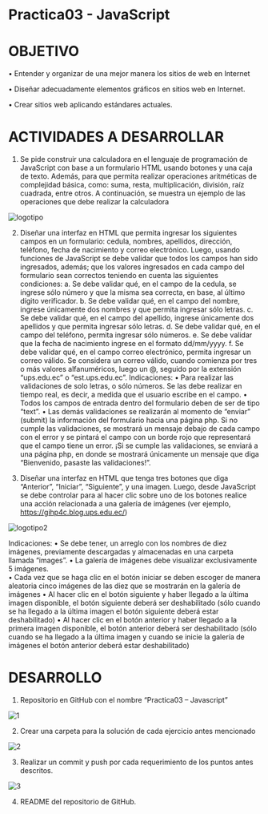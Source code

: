 # Practica03 - JavaScript

# OBJETIVO
• Entender y organizar de una mejor manera los sitios de web en Internet

• Diseñar adecuadamente elementos gráficos en sitios web en Internet.

• Crear sitios web aplicando estándares actuales.

#  ACTIVIDADES A DESARROLLAR     
1. Se pide construir una calculadora en el lenguaje de programación de JavaScript con base a un formulario HTML usando botones y una caja de texto. Además, para que permita realizar operaciones aritméticas de complejidad básica, como: suma, resta, multiplicación, división, raíz cuadrada, entre otros. A continuación, se muestra un ejemplo de las operaciones que debe realizar la calculadora

![logotipo](https://user-images.githubusercontent.com/34014602/58189810-ce481780-7c80-11e9-9661-e07e2f2261f5.png)

2.	Diseñar una interfaz en HTML que permita ingresar los siguientes campos en un formulario: cedula, nombres, apellidos, dirección, teléfono, fecha de nacimiento y correo electrónico. Luego, usando funciones de JavaScript se debe validar que todos los campos han sido ingresados, además; que los valores ingresados en cada campo del formulario sean correctos teniendo en cuenta las siguientes condiciones: 
a.	Se debe validar qué, en el campo de la cedula, se ingrese sólo número y que la misma sea correcta, en base, al último dígito verificador. 
b.	Se debe validar qué, en el campo del nombre, ingrese únicamente dos nombres y que permita ingresar sólo letras.
c.	Se debe validar qué, en el campo del apellido, ingrese únicamente dos apellidos y que permita ingresar sólo letras. 
d.	Se debe validar qué, en el campo del teléfono, permita ingresar sólo números. e.	Se debe validar que la fecha de nacimiento ingrese en el formato dd/mm/yyyy. 
f.	Se debe validar qué, en el campo correo electrónico, permita ingresar un correo válido. Se considera un correo válido, cuando comienza por tres o más valores alfanuméricos, luego un @, seguido por la extensión “ups.edu.ec” o “est.ups.edu.ec”. 
Indicaciones: 
•	Para realizar las validaciones de solo letras, o sólo números. Se las debe realizar en tiempo real, es decir, a medida que el usuario escribe en el campo. 
•	Todos los campos de entrada dentro del formulario deben de ser de tipo “text”. • 	Las demás validaciones se realizarán al momento de “enviar” (submit) la información del formulario hacia una página php. Si no cumple las validaciones, se mostrará un mensaje debajo de cada campo con el error y se pintará el campo con un borde rojo que representará que el campo tiene un error. ¡Si se cumple las validaciones, se enviará a una página php, en donde se mostrará únicamente un mensaje que diga “Bienvenido, pasaste las validaciones!”. 

3.	Diseñar una interfaz en HTML que tenga tres botones que diga “Anterior”, “Iniciar”, “Siguiente”, y una imagen. Luego, desde JavaScript se debe controlar para al hacer clic sobre uno de los botones realice una acción relacionada a una galería de imágenes (ver ejemplo, https://gihp4c.blog.ups.edu.ec/) 

![logotipo2](https://user-images.githubusercontent.com/34014602/58190052-51696d80-7c81-11e9-931e-e252de7497d2.jpg)

Indicaciones: 
•	Se debe tener, un arreglo con los nombres de diez imágenes, previamente descargadas y almacenadas en una carpeta llamada “images”. 
•	La galería de imágenes debe visualizar exclusivamente 5 imágenes.  
•	Cada vez que se haga clic en el botón iniciar se deben escoger de manera aleatoria cinco imágenes de las diez que se mostrarán en la galería de imágenes
•	Al hacer clic en el botón siguiente y haber llegado a la última imagen disponible, el botón siguiente deberá ser deshabilitado (sólo cuando se ha llegado a la última imagen el botón siguiente deberá estar deshabilitado) 
•	Al hacer clic en el botón anterior y haber llegado a la primera imagen disponible, el botón anterior deberá ser deshabilitado (sólo cuando se ha llegado a la última imagen y cuando se inicie la galería de imágenes el botón anterior deberá estar deshabilitado)
# DESARROLLO

1.	Repositorio en GitHub con el nombre “Practica03 – Javascript” 

![1](https://user-images.githubusercontent.com/34014602/58190140-7f4eb200-7c81-11e9-9eea-241b22e6e559.png)

2.	Crear una carpeta para la solución de cada ejercicio antes mencionado 

![2](https://user-images.githubusercontent.com/34014602/58190241-af965080-7c81-11e9-8cd2-54f31c13b307.png)

3.	Realizar un commit y push por cada requerimiento de los puntos antes descritos. 

![3](https://user-images.githubusercontent.com/34014602/58190303-d3599680-7c81-11e9-9943-fd935a654d9d.png)

4.	README del repositorio de GitHub. 
